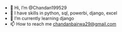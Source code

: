 - 👋 Hi, I’m @Chandan199529
- 🥇 I have skills in python, sql, powerbi, django, excel
- 🌱 I’m currently learning django
- 📫 How to reach me chandanbairwa29@gmail.com

<!---
Chandan199529/Chandan199529 is a ✨ special ✨ repository because its `README.md` (this file) appears on your GitHub profile.
You can click the Preview link to take a look at your changes.
--->
